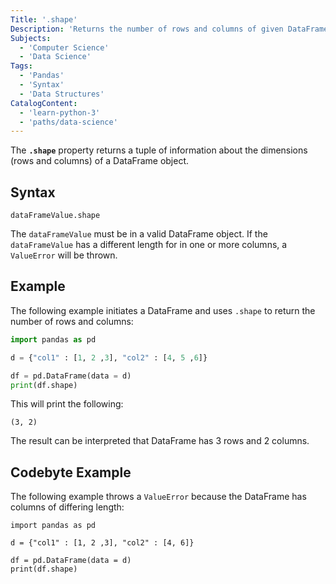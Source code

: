 ```yaml
---
Title: '.shape'
Description: 'Returns the number of rows and columns of given DataFrame in tuple form.'
Subjects:
  - 'Computer Science'
  - 'Data Science'
Tags:
  - 'Pandas'
  - 'Syntax'
  - 'Data Structures'
CatalogContent:
  - 'learn-python-3'
  - 'paths/data-science'
---
```


The **`.shape`** property returns a tuple of information about the dimensions (rows and columns) of a DataFrame object. 

## Syntax

```pseudo
dataFrameValue.shape
```

The `dataFrameValue` must be in a valid DataFrame object. If the `dataFrameValue` has a different length for in one or more columns, a `ValueError` will be thrown.

## Example

The following example initiates a DataFrame and uses `.shape` to return the number of rows and columns:

```py
import pandas as pd

d = {"col1" : [1, 2 ,3], "col2" : [4, 5 ,6]}

df = pd.DataFrame(data = d)
print(df.shape)
```

This will print the following:

```shell
(3, 2)
```

The result can be interpreted that DataFrame has 3 rows and 2 columns.

## Codebyte Example

The following example throws a `ValueError` because the DataFrame has columns of differing length:

```codebyte/python
import pandas as pd

d = {"col1" : [1, 2 ,3], "col2" : [4, 6]}

df = pd.DataFrame(data = d)
print(df.shape)
```
